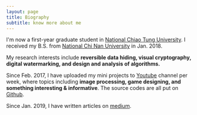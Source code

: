 ```yaml
---
layout: page
title: Biography
subtitle: know more about me
---
```

I'm now a first-year graduate student in [National Chiao Tung University](https://www.nctu.edu.tw/). I received my B.S. from [National Chi Nan University](https://www.ncnu.edu.tw/ncnuweb/) in Jan. 2018.

My research interests include **reversible data hiding, visual cryptography, digital watermarking, and design and analysis of algorithms.**

Since Feb. 2017, I have uploaded my mini projects to [Youtube](https://www.youtube.com/channel/UCmVQun_KSwvPnRBDWSX8gRw/featured) channel per week, where topics including **image processing, game designing, and something interesting & informative**. The source codes are all put on [Github](https://github.com/hbyacademic).  

Since Jan. 2019, I have written articles on [medium](https://medium.com/@hbyacademic).
